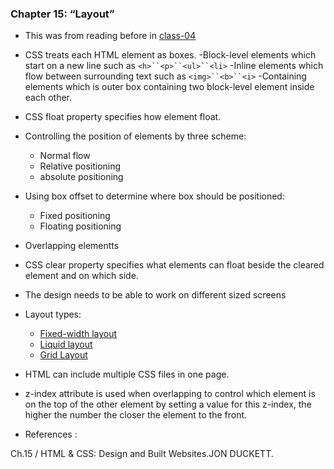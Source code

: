 ### Chapter 15: “Layout” 

- This was from reading before in [class-04](class-04.md)

- CSS treats each HTML element as boxes.
    -Block-level elements which start on a new line such as `<h>``<p>``<ul>``<li>`
    -Inline elements which flow between surrounding text such as `<img>``<b>``<i>`
    -Containing elements which is outer box containing two block-level element inside each other.
- CSS float property specifies how  element float.
- Controlling the position of elements by three scheme:
    - Normal flow
    - Relative positioning
    - absolute positioning
- Using box offset to determine where box should be positioned:
    - Fixed positioning
    - Floating positioning
- Overlapping elementts
- CSS clear property specifies what elements can float beside the cleared element and on which side.
- The design needs to be able to work on different sized screens
- Layout types:
    - [Fixed-width layout ](http://www.htmlandcssbook.com/code-samples/chapter-15/fixed-width-layout.html)
    - [Liquid layout](http://www.htmlandcssbook.com/code-samples/chapter-15/liquid-layout.html)
    - [Grid Layout](http://www.htmlandcssbook.com/code-samples/chapter-15/grid-layout.html)
- HTML can include multiple CSS files in one page.

- z-index attribute is used when overlapping to control which element is on the top of the other element by setting a value for this z-index, the higher the number the closer the element to the front.


* References :

Ch.15 / HTML & CSS: Design and Built Websites.JON DUCKETT.
